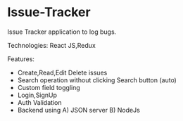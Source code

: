 # Issue-Tracker

Issue Tracker application to log bugs.

Technologies: React JS,Redux

Features:
- Create,Read,Edit Delete issues
- Search operation without clicking Search button (auto)
- Custom field toggling
- Login,SignUp
- Auth Validation
- Backend using A) JSON server B) NodeJs
